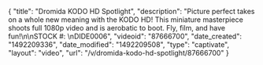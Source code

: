 {
    "title": "Dromida KODO HD Spotlight",
    "description": "Picture perfect takes on a whole new meaning with the KODO HD! This miniature masterpiece shoots full 1080p video and is aerobatic to boot. Fly, film, and have fun!\n\nSTOCK #: \nDIDE0006",
    "videoid": "87666700",
    "date_created": "1492209336",
    "date_modified": "1492209508",
    "type": "captivate",
    "layout": "video",
    "url": "\/v\/dromida-kodo-hd-spotlight\/87666700"
}
